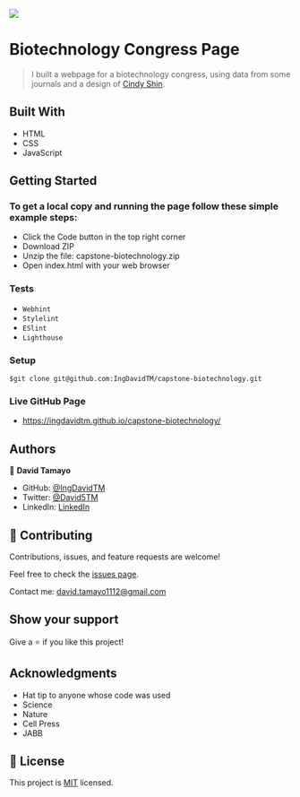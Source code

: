 ![](https://img.shields.io/badge/Microverse-blueviolet)

# Biotechnology Congress Page

> I built a webpage for a biotechnology congress, using data from some journals and a design of [Cindy Shin](https://www.behance.net/adagio07).

## Built With

- HTML
- CSS
- JavaScript

## Getting Started

### To get a local copy and running the page follow these simple example steps:
- Click the Code button in the top right corner
- Download ZIP
- Unzip the file: capstone-biotechnology.zip
- Open index.html with your web browser
### Tests
- `Webhint`
- `Stylelint`
- `ESlint`
- `Lighthouse`
### Setup
```
$git clone git@github.com:IngDavidTM/capstone-biotechnology.git
```

### Live GitHub Page
- https://ingdavidtm.github.io/capstone-biotechnology/

## Authors

👤 **David Tamayo**

- GitHub: [@IngDavidTM](https://github.com/IngDavidTM)
- Twitter: [@David5TM](https://twitter.com/David5TM)
- LinkedIn: [LinkedIn](https://www.linkedin.com/in/ing-david-tamayo)

## 🤝 Contributing

Contributions, issues, and feature requests are welcome!

Feel free to check the [issues page](../../issues/).

Contact me: david.tamayo1112@gmail.com

## Show your support

Give a ⭐️ if you like this project!

## Acknowledgments

- Hat tip to anyone whose code was used
- Science
- Nature
- Cell Press
- JABB

## 📝 License

This project is [MIT](./LICENSE) licensed.
